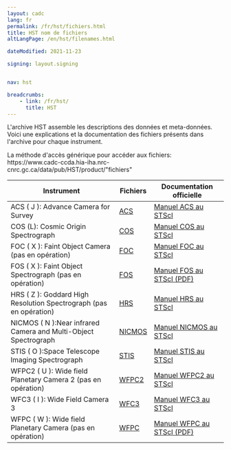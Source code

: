 ```yaml
---
layout: cadc
lang: fr
permalink: /fr/hst/fichiers.html
title: HST nom de fichiers
altLangPage: /en/hst/filenames.html

dateModified: 2021-11-23

signing: layout.signing


nav: hst

breadcrumbs:
    - link: /fr/hst/
      title: HST
---
```


<p>
L'archive HST assemble les descriptions des donn&eacute;es et meta-donn&eacute;es. Voici une explications et la documentation 
des fichiers pr&eacute;sents dans l'archive pour chaque instrument.
</p>
<p class="color-attention">
La m&eacute;thode d'acc&egrave;s g&eacute;n&eacute;rique pour acc&eacute;der aux fichiers:<br>
https://www.cadc-ccda.hia-iha.nrc-cnrc.gc.ca/data/pub/HST/product/"fichiers"
</p>
<table class="table">
             <thead><tr>
             <th id="a">Instrument</th>
	     <th id="b">Fichiers</th>
             <th id="c">Documentation officielle</th>
             </tr>
             </thead>
             <tbody>
             <tr>
	     <td headers="a">ACS ( J ): Advance Camera for Survey</td>
             <td headers="b"><a href="/fr/hst/acs_fichiers.html" class="ui-link">ACS</a></td>
             <td headers="c"><a rel="external" href="http://www.stsci.edu/hst/acs/documents/handbooks/current/cover.html" class="ui-link">Manuel ACS au STScI</a></td>
             </tr>

<tr>
	     <td headers="a">COS (L): Cosmic Origin Spectrograph</td>
             <td headers="b"><a href="/fr/hst/cos_fichiers.html" class="ui-link">COS</a></td>
             <td headers="c"><a rel="external" href="http://www.stsci.edu/hst/cos/documents/handbooks/current/cos_cover.html" class="ui-link">Manuel COS au STScI</a></td>
             </tr>

<tr>
	     <td headers="a">FOC ( X ): Faint Object Camera (pas en op&eacute;ration)</td>
             <td headers="b"><a href="/fr/hst/foc_fichiers.html" class="ui-link">FOC</a></td>
             <td headers="c"><a rel="external" href="http://www.stsci.edu/hst/foc/documents/handbooks/foc_handbook.html" class="ui-link">Manuel FOC au STScI</a></td>
             </tr>
             <tr>
	     <td headers="a">FOS ( X ): Faint Object Spectrograph (pas en op&eacute;ration)</td>
             <td headers="b"><a href="/fr/hst/fos_fichiers.html" class="ui-link">FOS</a></td>
             <td headers="c"><a rel="external" href="ftp://ftp.stsci.edu/pub/instrument_news/FOS/FOS_IHv60.pdf" class="ui-link">Manuel FOS au STScI (PDF)</a></td>
             </tr>
             <tr>
	     <td headers="a">HRS ( Z ): Goddard High Resolution Spectrograph (pas en op&eacute;ration)</td>
             <td headers="b"><a href="/fr/hst/hrs_fichiers.html" class="ui-link">HRS</a></td>
             <td headers="c"><a rel="external" href="http://www.stsci.edu/hst/ghrs/documents/handbooks/ihb/GHRS_1.html" class="ui-link">Manuel HRS au STScI</a></td>
             </tr>
             <tr>
	     <td headers="a">NICMOS ( N ):Near infrared Camera and Multi-Object Spectrograph</td>
             <td headers="b"><a href="/fr/hst/nicmos_fichiers.html" class="ui-link">NICMOS</a></td>
             <td headers="c"><a rel="external" href="http://www.stsci.edu/hst/nicmos/documents/handbooks/current_NEW/cover.html" class="ui-link">Manuel NICMOS au STScI</a></td>
             </tr>
             <tr>
	     <td headers="a">STIS ( O ):Space Telescope Imaging Spectrograph</td>
             <td headers="b"><a href="/fr/hst/stis_fichiers.html" class="ui-link">STIS</a></td>
             <td headers="c"><a rel="external" href="http://www.stsci.edu/hst/stis/documents/handbooks/currentIHB/cover.html" class="ui-link">Manuel STIS au STScI</a></td>
             </tr>
             <tr>
	     <td headers="a">WFPC2 ( U ): Wide field Planetary Camera 2 (pas en op&eacute;ration)</td>
             <td headers="b"><a href="/fr/hst/wfpc2_fichiers.html" class="ui-link">WFPC2</a></td>
             <td headers="c"><a rel="external" href="http://documents.stsci.edu/hst/wfpc2/documents/handbooks/cycle17/wfpc2_cover.html" class="ui-link">Manuel WFPC2 au STScI</a></td>
             </tr>
             <tr>
	     <td headers="a">WFC3 ( I ): Wide Field Camera 3</td>
             <td headers="b"><a href="/fr/hst/wfc3_fichiers.html" class="ui-link">WFC3</a></td>
             <td headers="c"><a rel="external" href="http://www.stsci.edu/hst/wfc3/documents/handbooks/currentIHB/wfc3_cover.html" class="ui-link">Manuel WFC3 au STScI</a></td>
             </tr>
             <tr>
	     <td headers="a">WFPC ( W ): Wide field Planetary Camera (pas en op&eacute;ration)</td>
             <td headers="b"><a href="/fr/hst/wfpc_fichiers.html" class="ui-link">WFPC</a></td>
             <td headers="c"><a rel="external" href="http://www.stsci.edu/hst/wfpc/documents/HST_WFPC_Instrument_Handbook.pdf" class="ui-link">Manuel WFPC au STScI (PDF)</a></td>
             </tr>
             </tbody></table>
